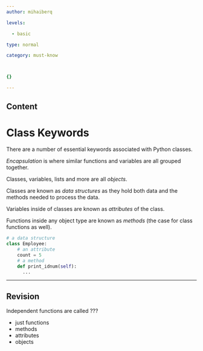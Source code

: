 ```yaml
---
author: mihaiberq

levels:

  - basic

type: normal

category: must-know



{}

---
```

## Content
# Class Keywords

There are a number of essential keywords associated with Python classes.

*Encapsulation* is where similar functions and variables are all grouped together.

Classes, variables, lists and more are all *objects*.

Classes are known as *data structures* as they hold both data and the methods needed to process the data.

Variables inside of classes are known as *attributes* of the class.

Functions inside any object type are known as *methods* (the case for class functions as well).
```python
# a data structure
class Employee:
    # an attribute
    count = 5
    # a method
    def print_idnum(self):
      ...
```

---
## Revision

Independent functions are called ???


* just functions
* methods
* attributes
* objects

